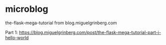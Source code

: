 # microblog
the-flask-mega-tutorial from blog.miguelgrinberg.com

Part 1: https://blog.miguelgrinberg.com/post/the-flask-mega-tutorial-part-i-hello-world
